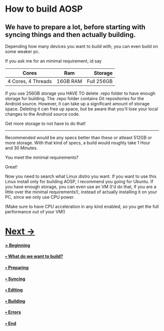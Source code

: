 # How to build AOSP

We have to prepare a lot, before starting with syncing things and then actually building.
---
Depending how many devices you want to build with, you can even build on some weaker pc.

If you ask me for an minimal requirement, id say

| Cores        | Ram           | Storage  |
| ------------- |:-------------:| -----:|
| 4 Cores, 4 Threads      | 16GB RAM | Full 256GB |

If you use 256GB storage you HAVE TO delete .repo folder to have enough storage for building. The .repo folder contains Git repositories for the Android source. However, it can take up a significant amount of storage space. Deleting it can free up space, but be aware that you'll lose your local changes to the Android source code.

Get more storage to not have to do that!
***
Recommended would be any specs better than these or atleast 512GB or more storage.
With that kind of specs, a build would roughly take 1 Hour and 30 Minutes.

You meet the minimal requirements?

Great!

Now you need to search what Linux distro you want. If you want to use this Linux install only for building AOSP, I recommend you going for Ubuntu. If you have enough storage, you can even use an VM (I'd do that, if you are a little over the minimal requirements!), instead of actually installing it on your PC, since we only use CPU power. 

(Make sure to have CPU acceleration in any kind enabled, so you get the full performance out of your VM!)

# [Next ->](https://github.com/JeyKul/AOSP-Building-Guide/blob/main/what.md)

#### [> Beginning](https://github.com/JeyKul/AOSP-Building-Guide/blob/main/Readme.md)
#### [• What do we want to build?](https://github.com/JeyKul/AOSP-Building-Guide/blob/main/what.md)
#### [• Preparing](https://github.com/JeyKul/AOSP-Building-Guide/blob/main/preparing.md)
#### [• Syncing](https://github.com/JeyKul/AOSP-Building-Guide/blob/main/syncing.md)
#### [• Editing](https://github.com/JeyKul/AOSP-Building-Guide/blob/main/editing.md)
#### [• Building](https://github.com/JeyKul/AOSP-Building-Guide/blob/main/building.md)
#### [• Errors](https://github.com/JeyKul/AOSP-Building-Guide/blob/main/errors.md)
#### [• End](https://github.com/JeyKul/AOSP-Building-Guide/blob/main/end.md)